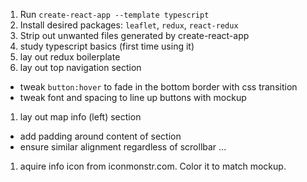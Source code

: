 1. Run `create-react-app --template typescript`
1. Install desired packages: `leaflet`, `redux`, `react-redux`
1. Strip out unwanted files generated by create-react-app
1. study typescript basics (first time using it)
1. lay out redux boilerplate
1. lay out top navigation section
  - tweak `button:hover` to fade in the bottom border with css transition
  - tweak font and spacing to line up buttons with mockup
1. lay out map info (left) section
  - add padding around content of section
  - ensure similar alignment regardless of scrollbar
...
1. aquire info icon from iconmonstr.com. Color it to match mockup.
